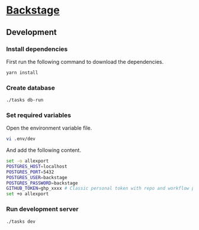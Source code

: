 # [Backstage](https://backstage.io)

## Development

### Install dependencies
First run the following command to download the dependencies.

```bash
yarn install
```

### Create database

```bash
./tasks db-run
```

### Set required variables
Open the environment variable file.

```bash
vi .env/dev
```

And add the following content.

```bash
set -o allexport
POSTGRES_HOST=localhost
POSTGRES_PORT=5432
POSTGRES_USER=backstage
POSTGRES_PASSWORD=backstage
GITHUB_TOKEN=ghp_xxxx # Classic personal token with repo and workflow permissions
set +o allexport
```
### Run development server

```bash
./tasks dev
```
